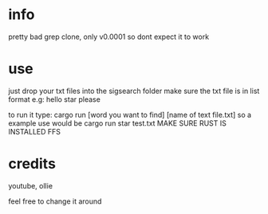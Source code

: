 # info
pretty bad grep clone, only v0.0001 so dont expect it to work



# use
just drop your txt files into the sigsearch folder
make sure the txt file is in list format e.g:
hello
star
please

to run it type: cargo run [word you want to find] [name of text file.txt]
so a example use would be cargo run star test.txt
MAKE SURE RUST IS INSTALLED FFS

# credits

youtube, ollie



feel free to change it around 
